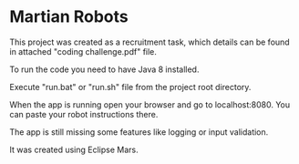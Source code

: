 # Martian Robots

This project was created as a recruitment task, which details can be found in attached "coding challenge.pdf" file.

To run the code you need to have Java 8 installed. 

Execute "run.bat" or "run.sh" file from the project root directory.

When the app is running open your browser and go to localhost:8080. You can paste your robot instructions there.

The app is still missing some features like logging or input validation.

It was created using Eclipse Mars.
